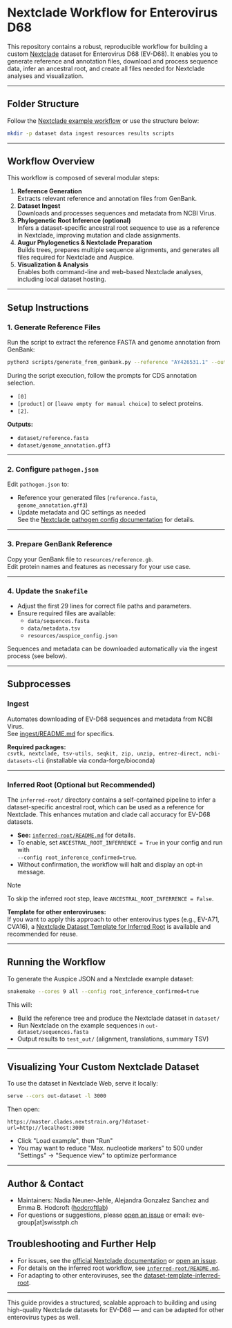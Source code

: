 # Nextclade Workflow for Enterovirus D68

This repository contains a robust, reproducible workflow for building a custom [Nextclade](https://github.com/nextstrain/nextclade) dataset for Enterovirus D68 (EV-D68). It enables you to generate reference and annotation files, download and process sequence data, infer an ancestral root, and create all files needed for Nextclade analyses and visualization.

---

## Folder Structure

Follow the [Nextclade example workflow](https://github.com/nextstrain/nextclade_data/tree/master/docs/example-workflow) or use the structure below:

```bash
mkdir -p dataset data ingest resources results scripts
```

---

## Workflow Overview

This workflow is composed of several modular steps:

1. **Reference Generation**  
   Extracts relevant reference and annotation files from GenBank.
2. **Dataset Ingest**  
   Downloads and processes sequences and metadata from NCBI Virus.
3. **Phylogenetic Root Inference (optional)**  
   Infers a dataset-specific ancestral root sequence to use as a reference in Nextclade, improving mutation and clade assignments.
4. **Augur Phylogenetics & Nextclade Preparation**  
   Builds trees, prepares multiple sequence alignments, and generates all files required for Nextclade and Auspice.
5. **Visualization & Analysis**  
   Enables both command-line and web-based Nextclade analyses, including local dataset hosting.

---
## Setup Instructions

### 1. Generate Reference Files

Run the script to extract the reference FASTA and genome annotation from GenBank:

```bash
python3 scripts/generate_from_genbank.py --reference "AY426531.1" --output-dir dataset/
```

During the script execution, follow the prompts for CDS annotation selection.
   - `[0]`
   - `[product]` or `[leave empty for manual choice]` to select proteins.
   - `[2]`.

**Outputs:**
- `dataset/reference.fasta`
- `dataset/genome_annotation.gff3`

---

### 2. Configure `pathogen.json`

Edit `pathogen.json` to:
- Reference your generated files (`reference.fasta`, `genome_annotation.gff3`)
- Update metadata and QC settings as needed  
See the [Nextclade pathogen config documentation](https://docs.nextstrain.org/projects/nextclade/en/latest/user/input-files/05-pathogen-config.html) for details.

---

### 3. Prepare GenBank Reference

Copy your GenBank file to `resources/reference.gb`.  
Edit protein names and features as necessary for your use case.

---
### 4. Update the `Snakefile`

- Adjust the first 29 lines for correct file paths and parameters.
- Ensure required files are available:
  - `data/sequences.fasta`
  - `data/metadata.tsv`
  - `resources/auspice_config.json`

Sequences and metadata can be downloaded automatically via the ingest process (see below).

---

## Subprocesses

### Ingest

Automates downloading of EV-D68 sequences and metadata from NCBI Virus.  
See [ingest/README.md](ingest/README.md) for specifics.

**Required packages:**  
`csvtk, nextclade, tsv-utils, seqkit, zip, unzip, entrez-direct, ncbi-datasets-cli` (installable via conda-forge/bioconda)

---

### Inferred Root (Optional but Recommended)

The `inferred-root/` directory contains a self-contained pipeline to infer a dataset-specific ancestral root, which can be used as a reference for Nextclade. This enhances mutation and clade call accuracy for EV-D68 datasets.

- **See:** [`inferred-root/README.md`](inferred-root/README.md) for details.
- To enable, set `ANCESTRAL_ROOT_INFERRENCE = True` in your config and run with  
  `--config root_inference_confirmed=true`.
- Without confirmation, the workflow will halt and display an opt-in message.

> [!NOTE]  
> To skip the inferred root step, leave `ANCESTRAL_ROOT_INFERRENCE = False`.

**Template for other enteroviruses:**  
If you want to apply this approach to other enterovirus types (e.g., EV-A71, CVA16), a [Nextclade Dataset Template for Inferred Root](https://github.com/enterovirus-phylo/dataset-template-inferred-root) is available and recommended for reuse.

---

## Running the Workflow

To generate the Auspice JSON and a Nextclade example dataset:

```bash
snakemake --cores 9 all --config root_inference_confirmed=true
```

This will:
- Build the reference tree and produce the Nextclade dataset in `dataset/`
- Run Nextclade on the example sequences in `out-dataset/sequences.fasta`
- Output results to `test_out/` (alignment, translations, summary TSV)

---

## Visualizing Your Custom Nextclade Dataset

To use the dataset in Nextclade Web, serve it locally:

```bash
serve --cors out-dataset -l 3000
```

Then open:

```
https://master.clades.nextstrain.org/?dataset-url=http://localhost:3000
```

- Click "Load example", then "Run"
- You may want to reduce "Max. nucleotide markers" to 500 under "Settings" → "Sequence view" to optimize performance

---

## Author & Contact
- Maintainers: Nadia Neuner-Jehle, Alejandra Gonzalez Sanchez and Emma B. Hodcroft ([hodcroftlab](https://github.com/hodcroftlab))
- For questions or suggestions, please [open an issue](https://github.com/hodcroftlab/nextclade_d68/issues) or email: eve-group[at]swisstph.ch

## Troubleshooting and Further Help

- For issues, see the [official Nextclade documentation](https://docs.nextstrain.org/projects/nextclade/en/stable/index.html#) or [open an issue](https://github.com/hodcroftlab/nextclade_d68/issues).
- For details on the inferred root workflow, see [`inferred-root/README.md`](inferred-root/README.md).
- For adapting to other enteroviruses, see the [dataset-template-inferred-root](https://github.com/enterovirus-phylo/dataset-template-inferred-root).

---

This guide provides a structured, scalable approach to building and using high-quality Nextclade datasets for EV-D68 — and can be adapted for other enterovirus types as well.